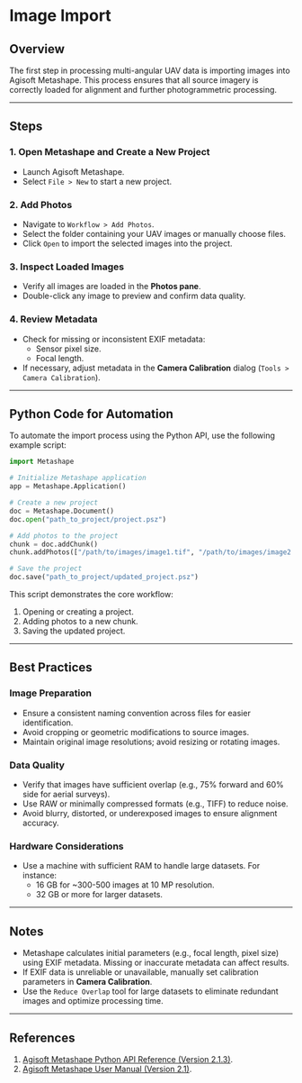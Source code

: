 # Image Import

## Overview
The first step in processing multi-angular UAV data is importing images into Agisoft Metashape. This process ensures that all source imagery is correctly loaded for alignment and further photogrammetric processing.

---

## Steps

### **1. Open Metashape and Create a New Project**
- Launch Agisoft Metashape.
- Select `File > New` to start a new project.

### **2. Add Photos**
- Navigate to `Workflow > Add Photos`.
- Select the folder containing your UAV images or manually choose files.
- Click `Open` to import the selected images into the project.

### **3. Inspect Loaded Images**
- Verify all images are loaded in the **Photos pane**.
- Double-click any image to preview and confirm data quality.

### **4. Review Metadata**
- Check for missing or inconsistent EXIF metadata:
  - Sensor pixel size.
  - Focal length.
- If necessary, adjust metadata in the **Camera Calibration** dialog (`Tools > Camera Calibration`).

---

## Python Code for Automation
To automate the import process using the Python API, use the following example script:

```python
import Metashape

# Initialize Metashape application
app = Metashape.Application()

# Create a new project
doc = Metashape.Document()
doc.open("path_to_project/project.psz")

# Add photos to the project
chunk = doc.addChunk()
chunk.addPhotos(["/path/to/images/image1.tif", "/path/to/images/image2.tif"])

# Save the project
doc.save("path_to_project/updated_project.psz")
```

This script demonstrates the core workflow:
1. Opening or creating a project.
2. Adding photos to a new chunk.
3. Saving the updated project.

---

## Best Practices

### **Image Preparation**
- Ensure a consistent naming convention across files for easier identification.
- Avoid cropping or geometric modifications to source images.
- Maintain original image resolutions; avoid resizing or rotating images.

### **Data Quality**
- Verify that images have sufficient overlap (e.g., 75% forward and 60% side for aerial surveys).
- Use RAW or minimally compressed formats (e.g., TIFF) to reduce noise.
- Avoid blurry, distorted, or underexposed images to ensure alignment accuracy.

### **Hardware Considerations**
- Use a machine with sufficient RAM to handle large datasets. For instance:
  - 16 GB for ~300-500 images at 10 MP resolution.
  - 32 GB or more for larger datasets.

---

## Notes
- Metashape calculates initial parameters (e.g., focal length, pixel size) using EXIF metadata. Missing or inaccurate metadata can affect results.
- If EXIF data is unreliable or unavailable, manually set calibration parameters in **Camera Calibration**.
- Use the `Reduce Overlap` tool for large datasets to eliminate redundant images and optimize processing time.

---

## References
1. [Agisoft Metashape Python API Reference (Version 2.1.3)](https://www.agisoft.com/pdf/metashape_python_api_2_1_3.pdf).
2. [Agisoft Metashape User Manual (Version 2.1)](https://www.agisoft.com/pdf/metashape_2_1_en.pdf).

